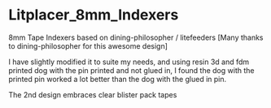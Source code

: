 # Litplacer_8mm_Indexers
8mm Tape Indexers based on  dining-philosopher / litefeeders
[Many thanks to dining-philosopher for this awesome design]

I have slightly modified it to suite my needs, and using resin 3d and fdm printed dog with the pin printed and not glued in, I found the dog with the printed pin worked a lot better than the dog with the glued in pin.

The 2nd design embraces clear blister pack tapes 
